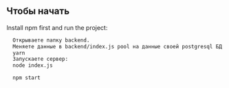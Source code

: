 ## Чтобы начать

Install npm first and run the project:

```sh
  Открываете папку backend.
  Меняете данные в backend/index.js pool на данные своей postgresql БД.
  yarn
  Запускаете сервер:
  node index.js
```

```sh
  npm start
  ```
